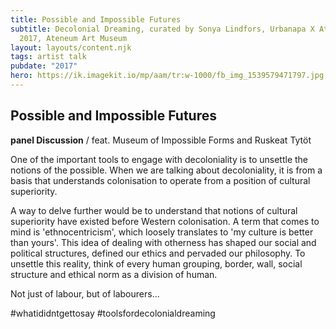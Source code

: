 ```yaml
---
title: Possible and Impossible Futures
subtitle: Decolonial Dreaming, curated by Sonya Lindfors, Urbanapa X Ateneum
  2017, Ateneum Art Museum
layout: layouts/content.njk
tags: artist talk
pubdate: "2017"
hero: https://ik.imagekit.io/mp/aam/tr:w-1000/fb_img_1539579471797.jpg
---
```

## Possible and Impossible Futures

**panel Discussion** / feat. Museum of Impossible Forms and Ruskeat Tytöt

One of the important tools to engage with decoloniality is to unsettle the notions of the possible. When we are talking about decoloniality, it is from a basis that understands colonisation to operate from a position of cultural superiority.

A way to delve further would be to understand that notions of cultural superiority have existed before Western colonisation. A term that comes to mind is 'ethnocentricism', which loosely translates to 'my culture is better than yours'. This idea of dealing with otherness has shaped our social and political structures, defined our ethics and pervaded our philosophy. To unsettle this reality, think of every human grouping, border, wall, social structure and ethical norm as a division of human.

Not just of labour, but of labourers...

\#whatididntgettosay #toolsfordecolonialdreaming